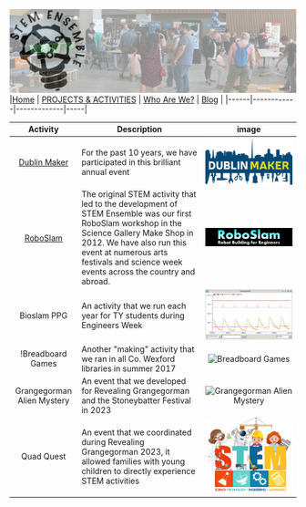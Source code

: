 ![STEM Ensemble Banner](stemensemblebanner.svg)
|[Home](README.md) | [PROJECTS & ACTIVITIES](ACTIVITIES.md) | [Who Are We?](WHOAREWE.md) |  [Blog](BLOG.md) |
|------|------------|-------------|-----|

|Activity          | Description                                    | image                   |    
|:----------------:|------------------------------------------------|:-----------------------:|
|[Dublin Maker](https://www.dublinmaker.ie)|For the past 10 years, we have participated in this brilliant annual event|![Dublin Maker](dublinmaker.png)|
|[RoboSlam](https://roboslam.com)|The original STEM activity that led to the development of STEM Ensemble was our first RoboSlam workshop in the Science Gallery Make Shop in 2012. We have also run this event at numerous arts festivals and science week events across the country and abroad. |![Roboslam](roboslam.png)|
|Bioslam PPG     |An activity that we run each year for TY students during Engineers Week|![Bioslam PPG](bioslam.jpg)|
!Breadboard Games|Another "making" activity that we ran in all Co. Wexford libraries in summer 2017|![Breadboard Games](bbgames.jpg)|
|Grangegorman Alien Mystery| An event that we developed for Revealing Grangegorman and the Stoneybatter Festival in 2023|![Grangegorman Alien Mystery](ggalien.png)|
|Quad Quest| An event that we coordinated during Revealing Grangegorman 2023, it allowed families with young children to directly experience STEM activities|![Quad Quest](quadquest.png)|

